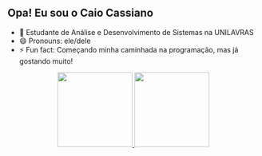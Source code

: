 ## Opa! Eu sou o Caio Cassiano

- 🌱 Estudante de Análise e Desenvolvimento de Sistemas na UNILAVRAS
- 😄 Pronouns: ele/dele
- ⚡ Fun fact: Começando minha caminhada na programação, mas já gostando muito!

<div align="center">
  <a href="https://github.com/caiocassianosilva">
  <img height="150em" src="https://github-readme-stats.vercel.app/api?username=caiocassianosilva&show_icons=true&theme=tokyonight&include_all_commits=true&count_private=true"/>
  <img height="150em" src="https://github-readme-stats.vercel.app/api/top-langs/?username=caiocassianosilva&layout=compact&langs_count=7&theme=tokyonight"/>
</div>

